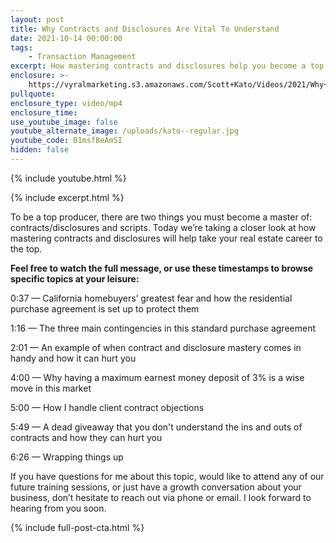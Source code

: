 ```yaml
---
layout: post
title: Why Contracts and Disclosures Are Vital To Understand
date: 2021-10-14 00:00:00
tags:
    - Transaction Management
excerpt: How mastering contracts and disclosures help you become a top producer.
enclosure: >-
    https://vyralmarketing.s3.amazonaws.com/Scott+Kato/Videos/2021/Why+Contracts+and+Disclosures+Are+Vital+To+Understand.mp4
pullquote:
enclosure_type: video/mp4
enclosure_time:
use_youtube_image: false
youtube_alternate_image: /uploads/kato--regular.jpg
youtube_code: B1msfBeAmSI
hidden: false
---
```

{% include youtube.html %}

{% include excerpt.html %}

To be a top producer, there are two things you must become a master of: contracts/disclosures and scripts. Today we’re taking a closer look at how mastering contracts and disclosures will help take your real estate career to the top.

**Feel free to watch the full message, or use these timestamps to browse specific topics at your leisure:**

0:37 — California homebuyers’ greatest fear and how the residential purchase agreement is set up to protect them

1:16 — The three main contingencies in this standard purchase agreement

2:01 — An example of when contract and disclosure mastery comes in handy and how it can hurt you

4:00 — Why having a maximum earnest money deposit of 3% is a wise move in this market

5:00 — How I handle client contract objections

5:49 — A dead giveaway that you don't understand the ins and outs of contracts and how they can hurt you

6:26 — Wrapping things up

If you have questions for me about this topic, would like to attend any of our future training sessions, or just have a growth conversation about your business, don’t hesitate to reach out via phone or email. I look forward to hearing from you soon.

{% include full-post-cta.html %}

